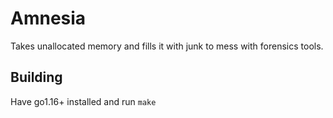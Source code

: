 # Amnesia

Takes unallocated memory and fills it with junk to mess with forensics tools.


## Building

Have go1.16+ installed and run `make`
